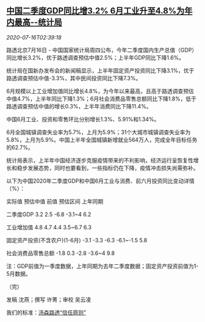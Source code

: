 <!--1594868143000-->
[中国二季度GDP同比增3.2% 6月工业升至4.8%为年内最高--统计局](https://cn.reuters.com/article/china-gdp-q2-0716-thur-idCNKCS24H0A8)
------

<div><i>2020-07-16T02:39:18</i></div><div class="StandardArticleBody_body"><p>路透北京7月16日 - 中国国家统计局周四公布，今年二季度国内生产总值（GDP）同比增长3.2%，优于路透调查预估中值2.5%；上半年GDP同比下降1.6%。 </p><p>统计局在国新办发布会的新闻稿显示，上半年固定资产投资同比下降3.1%，优于路透调查预估中值-3.3%，其中民间投资同比下降7.3%。 </p><p>6月规模以上工业增加值同比增长4.8%，为今年以来最高，且高于路透调查预估中值4.7%，上半年同比下降1.3%；6月社会消费品零售总额同比下降1.8%，低于路透调查预估中值的增长0.3%，上半年消费同比下降11.4%。 </p><p>中国6月工业、投资和零售环比分别增长1.3%、5.91%和1.34%。 </p><p>6月全国城镇调查失业率为5.7%，上月为5.9%；31个大城市城镇调查失业率为5.8%，上月为5.9%。中国上半年全国城镇新增就业564万人，完成全年目标任务的62.7%。 </p><p>统计局表示，上半年中国经济逐步克服疫情带来的不利影响，经济运行呈恢复性增长和稳步发展态势，同时也要看到，一些指标仍在下降，疫情冲击损失尚需弥补。 </p><p>以下为中国2020年二季度GDP和中国6月工业与消费、前六月投资同比变动详情（%）： </p><p>                                        实际值     预估中值     前值       预估区间         上年同期           </p><p>           二季度GDP                        3.2      2.5     -6.8      -3.1~4       6.2           </p><p>           工业增加值                         4.8      4.7      4.4      3.5~6.7      6.3           </p><p>           固定资产投资(不含农户)(1-6月)            -3.1    -3.3     -6.3     -6.1~-1.5     5.8           </p><p>           社会消费品零售总额                     -1.8     0.3     -2.8      -3.6~4       9.8           </p><p>           注：GDP前值为一季度数据，上年同期为去年二季度数据；固定资产投资前值为1-5月数据。           </p><p>（完） </p><div class="Attribution_container"><div class="Attribution_attribution"><p class="Attribution_content">发稿 沈燕；撰写 许菁；审校 吴云凌</p></div></div><div class="StandardArticleBody_trustBadgeContainer"><span class="StandardArticleBody_trustBadgeTitle">我们的标准：</span><span class="trustBadgeUrl"><a href="https://www.thomsonreuters.cn/content/dam/openweb/documents/pdf/china/brochures/about-us-1.pdf">汤森路透“信任原则”</a></span></div></div>
